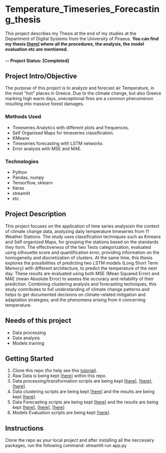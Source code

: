 # Temperature_Timeseries_Forecasting_thesis
This project describes my Thesis at the end of my studies at the Department of Digital Systems from the University of Piraeus. 
**You can find my thesis [[here](https://drive.google.com/file/d/1Tnk10NN9U4IVu2aws_tsfsCEu3rigMHj/view?usp=sharing)] where all the procedures, the analysis, the model evaluation etc
are mentioned.**


#### -- Project Status: [Completed]

## Project Intro/Objective
The purpose of this project is to analyze and forecast air Temperature, in the most "hot" places in Greece. Due to the climate change, but 
also Greece marking high warm days, uneceptional fires are a common phenomenon resulting into massive forest damages.

### Methods Used
* Timeseries Analytics with different plots and frequences.
* Self Organised Maps for timeseries classification.
* KMeans
* Timeseries forecasting with LSTM networks
* Error analysis with MSE and MAE.

### Technologies
* Python
* Pandas, numpy
* Tensorflow, sklearn
* Keras
* streamlit
* etc 

## Project Description
This project focuses on the application of time series analysisin the context of climate change data, analyzing daily temperature timeseries from 11 Weather Stations. The study uses
classification techniques such as Kmeans and Self organized Maps, for grouping the stations based on the standards they form. The effectiveness of the two Tests categorization, evaluated using silhouette score and quantification error,
providing information on the homogeneity and discretization of clusters. At the same time, this thesis explores the possibilities of predicting two LSTM models (Long Short Term Memory) with different architecture, to predict the
temperature of the next day. These results are evaluated using both MSE (Mean Squared Error) and MAE (mean Absolute Error) to assess the accuracy and reliability of their prediction. Combining
clustering analysis and forecasting techniques, this study contributes to full understanding of climate change patterns and helps to get documented decisions on climate-related mitigation and adaptation strategies; and
the phenomena arising from it concerning temperature.

## Needs of this project

- Data processing
- Data analysis
- Models training

## Getting Started

1. Clone this repo (for help see this [tutorial](https://help.github.com/articles/cloning-a-repository/)).
2. Raw Data is being kept [[here](https://github.com/StefanatouGerasimina/Temperature_Timeseries_Forecasting_thesis/tree/main/daily_temperature)] within this repo.
3. Data processing/transformation scripts are being kept [[here](https://github.com/StefanatouGerasimina/Temperature_Timeseries_Forecasting_thesis/blob/main/analysis.py)], [[here](https://github.com/StefanatouGerasimina/Temperature_Timeseries_Forecasting_thesis/blob/main/preprocesing.py)],[[here](https://github.com/StefanatouGerasimina/Temperature_Timeseries_Forecasting_thesis/blob/main/normalization.py)].
4. Data clustering scripts are being kept [[here](https://github.com/StefanatouGerasimina/Temperature_Timeseries_Forecasting_thesis/blob/main/clustering.py)] and the results are being kept [[here](https://github.com/StefanatouGerasimina/Temperature_Timeseries_Forecasting_thesis/tree/main/clustering_evaluation)].
5. Data Forecasting scripts are being kept [[here](https://github.com/StefanatouGerasimina/Temperature_Timeseries_Forecasting_thesis/blob/main/forecasting.py)] and the results are being kept [[here](https://github.com/StefanatouGerasimina/Temperature_Timeseries_Forecasting_thesis/tree/main/lstm_new_results)], [[here](https://github.com/StefanatouGerasimina/Temperature_Timeseries_Forecasting_thesis/tree/main/lstm_new_results_final)], [[here](https://github.com/StefanatouGerasimina/Temperature_Timeseries_Forecasting_thesis/tree/main/plots)]
6. Models Evaluation scripts are being kept [[here](https://github.com/StefanatouGerasimina/Temperature_Timeseries_Forecasting_thesis/blob/main/models_evaluation.py)].


## Instructions
Clone the repo as your local project and after installing all the neccesairy packages, run the following command: streamlit run app.py




